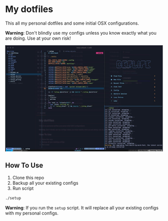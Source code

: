 # My dotfiles

This all my personal dotfiles and some initial OSX configurations.

**Warning**: Don't blindly use my configs unless you know exactly
what you are doing. Use at your own risk!

![terminal screenshot](https://github.com/mr687/dotfiles/blob/main/screenshots/2024-05-20%2017.45.04.jpg?raw=true)

## How To Use

1. Clone this repo
2. Backup all your existing configs
3. Run script

```sh
./setup
```

**Warning**: If you run the `setup` script.
It will replace all your existing configs with my personal configs.
